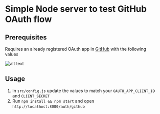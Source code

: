 # Simple Node server to test GitHub OAuth flow

## Prerequisites

Requires an already registered OAuth app in [GitHub](https://github.com/settings/applications/new) with the following values

![alt text](https://user-images.githubusercontent.com/34455928/103910586-ff35c400-50d2-11eb-871e-d5c92b9e14e3.png "Registering GitHub Oauth app")

## Usage

1. In `src/config.js` update the values to match your `OAUTH_APP_CLIENT_ID` and `CLIENT_SECRET`
2. Run `npm install && npm start` and open `http://localhost:8000/auth/github`
